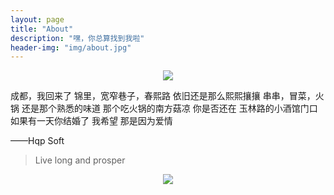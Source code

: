 ```yaml
---
layout: page
title: "About"
description: "嘿，你总算找到我啦"
header-img: "img/about.jpg"
---
```


<center>
    <p><img src="http://dreamofbook.qiniudn.com/Zero.png" align="center"></p>
</center>

成都，我回来了
锦里，宽窄巷子，春熙路
依旧还是那么熙熙攘攘
串串，冒菜，火锅
还是那个熟悉的味道
那个吃火锅的南方菇凉
你是否还在
玉林路的小酒馆门口
如果有一天你结婚了
我希望
那是因为爱情

——Hqp Soft


> Live long and prosper

<center>
    <p><img src="http://dreamofbook.qiniudn.com/hacker.png" align="center"></p>
</center>
